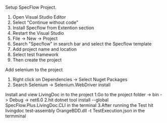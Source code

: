 Setup SpecFlow Project.
1. Open Visual Studio Editor
2. Select "Continue without code"
3. Install Specflow from Extention section
4. Restart the Visual Studio
5. File -> New -> Project
6. Search "Specflow" in search bar and select the Specflow template
7. Add project name and location
8. Select test framework
9. Then create the project

Add selenium to the project
1. Right click on Dependencies -> Select Nuget Packages
2. Search Selenium -> Selenium.WebDriver install

Install and view LivingDoc in to the project
1.Go to the project folder -> bin -> Debug -> net6.0
2.hit dotnet tool install --global SpecFlow.Plus.LivingDoc.CLI in the terminal
3.After running the Test hit livingdoc test-assembly OrangeBDD.dll -t TestExecution.json in the termminal
